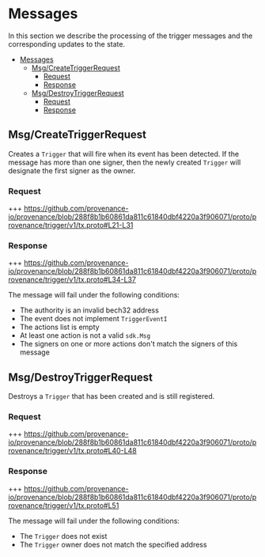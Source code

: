 <!--
order: 3
-->

# Messages

In this section we describe the processing of the trigger messages and the corresponding updates to the state.

<!-- TOC 3 -->
- [Messages](#messages)
  - [Msg/CreateTriggerRequest](#msgcreatetriggerrequest)
    - [Request](#request)
    - [Response](#response)
  - [Msg/DestroyTriggerRequest](#msgdestroytriggerrequest)
    - [Request](#request-1)
    - [Response](#response-1)


## Msg/CreateTriggerRequest

Creates a `Trigger` that will fire when its event has been detected. If the message has more than one signer, then the newly created `Trigger` will designate the first signer as the owner.

### Request
+++ https://github.com/provenance-io/provenance/blob/288f8b1b60861da811c61840dbf4220a3f906071/proto/provenance/trigger/v1/tx.proto#L21-L31

### Response
+++ https://github.com/provenance-io/provenance/blob/288f8b1b60861da811c61840dbf4220a3f906071/proto/provenance/trigger/v1/tx.proto#L34-L37

The message will fail under the following conditions:
* The authority is an invalid bech32 address
* The event does not implement `TriggerEventI`
* The actions list is empty
* At least one action is not a valid `sdk.Msg`
* The signers on one or more actions don't match the signers of this message

## Msg/DestroyTriggerRequest

Destroys a `Trigger` that has been created and is still registered.

### Request
+++ https://github.com/provenance-io/provenance/blob/288f8b1b60861da811c61840dbf4220a3f906071/proto/provenance/trigger/v1/tx.proto#L40-L48

### Response
+++ https://github.com/provenance-io/provenance/blob/288f8b1b60861da811c61840dbf4220a3f906071/proto/provenance/trigger/v1/tx.proto#L51

The message will fail under the following conditions:
* The `Trigger` does not exist
* The `Trigger` owner does not match the specified address
